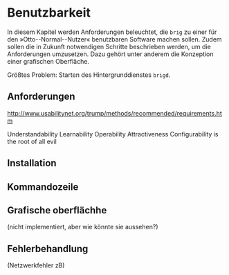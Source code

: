 # Benutzbarkeit

In diesem Kapitel werden Anforderungen beleuchtet, die ``brig`` zu einer für
den »Otto--Normal--Nutzer« benutzbaren Software machen sollen. Zudem sollen die
in Zukunft notwendigen Schritte beschrieben werden, um die Anforderungen
umzusetzen. Dazu gehört unter anderem die Konzeption einer grafischen
Oberfläche.


Größtes Problem: Starten des Hintergrunddienstes ``brigd``.

## Anforderungen

http://www.usabilitynet.org/trump/methods/recommended/requirements.htm

Understandability
Learnability
Operability
Attractiveness
Configurability is the root of all evil

## Installation

## Kommandozeile

## Grafische oberflächhe

(nicht implementiert, aber wie könnte sie aussehen?)

## Fehlerbehandlung

(Netzwerkfehler zB)
